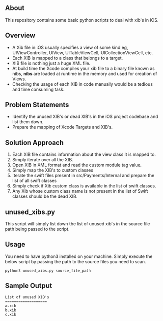 ## About
This repository contains some basic python scripts to deal with xib's in iOS.

## Overview
- A Xib file in iOS usually specifies a view of some kind eg, UIViewController, UIView, UITableViewCell, UICollectionViewCell, etc.
- Each XIB is mapped to a class that belongs to a target.
- XIB file is nothing just a huge XML file.
- At build time the Xcode compiles your xib file to a binary file known as nibs, **nibs** are loaded at runtime in the memory and used for creation of Views.
- Checking the usage of each XIB in code manually would be a tedious and time consuming task.

## Problem Statements
- Identify the unused XIB's or dead XIB's in the iOS project codebase and list them down.
- Prepare the mapping of Xcode Targets and XIB's. 

## Solution Approach
<ol type=1>
  <li>Each XIB file contains information about the view class it is mapped to.</li>
  <li>Simply iterate over all the XIB.</li>
  <li>Open XIB in XML format and read the custom module tag value.</li>
  <li>Simply map the XIB's to custom classes</li>
  <li>Iterate the swift files present in src/Payments/Internal and prepare the list of all swift classes</li>
  <li>Simply check if Xib custom class is available in the list of swift classes.</li>
  <li>Any Xib whose custom class name is not present in the list of Swift classes should be the dead XIB.</li>
</ol>

## unused_xibs.py
This script will simply list down the list of unused xib's in the source file path being passed to the script. 

## Usage
You need to have python3 installed on your machine.
Simply execute the below script by passing the path to the source files you need to scan.

```
python3 unused_xibs.py source_file_path
```

## Sample Output
```
List of unused XIB's
===================
a.xib
b.xib
c.xib
```

